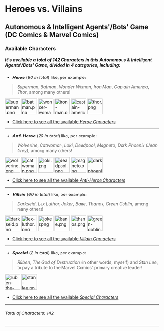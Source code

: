 # Heroes vs. Villains
## Autonomous & Intelligent Agents'/Bots' Game (DC Comics & Marvel Comics)

### Available Characters

##### It's available a total of _142 Characters_ in this _Autonomous & Intelligent Agents'/Bots' Game_, divided in _4 categories_, including:
* **_Heroe_** (_60 in total_) like, per example:
> _Superman_, _Batman_, _Wonder Woman_, _Iron Man_, _Captain America_, _Thor_, among many others!

<a href="https://raw.githubusercontent.com/rubenandrebarreiro/heroes-vs-villains-autonomous-intelligent-agents-bots-game/master/assets/sprites/characters/heroes/PNGs/superman.png"><img src="https://raw.githubusercontent.com/rubenandrebarreiro/heroes-vs-villains-autonomous-intelligent-agents-bots-game/master/assets/sprites/characters/heroes/PNGs/superman.png" alt="superman.png" width="50" height="50" /></a>
<a href="https://raw.githubusercontent.com/rubenandrebarreiro/heroes-vs-villains-autonomous-intelligent-agents-bots-game/master/assets/sprites/characters/heroes/PNGs/batman.png"><img src="https://raw.githubusercontent.com/rubenandrebarreiro/heroes-vs-villains-autonomous-intelligent-agents-bots-game/master/assets/sprites/characters/heroes/PNGs/batman.png" alt="batman.png" width="50" height="50" /></a>
<a href="https://raw.githubusercontent.com/rubenandrebarreiro/heroes-vs-villains-autonomous-intelligent-agents-bots-game/master/assets/sprites/characters/heroes/PNGs/wonder-woman.png"><img src="https://raw.githubusercontent.com/rubenandrebarreiro/heroes-vs-villains-autonomous-intelligent-agents-bots-game/master/assets/sprites/characters/heroes/PNGs/wonder-woman.png" alt="wonder-woman.png" width="50" height="50" /></a>
<a href="https://raw.githubusercontent.com/rubenandrebarreiro/heroes-vs-villains-autonomous-intelligent-agents-bots-game/master/assets/sprites/characters/heroes/PNGs/iron-man.png"><img src="https://raw.githubusercontent.com/rubenandrebarreiro/heroes-vs-villains-autonomous-intelligent-agents-bots-game/master/assets/sprites/characters/heroes/PNGs/iron-man.png" alt="iron-man.png" width="50" height="50" /></a>
<a href="https://raw.githubusercontent.com/rubenandrebarreiro/heroes-vs-villains-autonomous-intelligent-agents-bots-game/master/assets/sprites/characters/heroes/PNGs/captain-america.png"><img src="https://raw.githubusercontent.com/rubenandrebarreiro/heroes-vs-villains-autonomous-intelligent-agents-bots-game/master/assets/sprites/characters/heroes/PNGs/captain-america.png" alt="captain-america.png" width="50" height="50" /></a>
<a href="https://raw.githubusercontent.com/rubenandrebarreiro/heroes-vs-villains-autonomous-intelligent-agents-bots-game/master/assets/sprites/characters/heroes/PNGs/thor.png"><img src="https://raw.githubusercontent.com/rubenandrebarreiro/heroes-vs-villains-autonomous-intelligent-agents-bots-game/master/assets/sprites/characters/heroes/PNGs/thor.png" alt="thor.png" width="50" height="50" /></a>

* [Click here to see all the available _Heroe Characters_](https://github.com/rubenandrebarreiro/heroes-vs-villains-autonomous-intelligent-agents-bots-game/tree/master/assets/sprites/characters/heroes)

***

* **_Anti-Heroe_** (_20 in total_) like, per example:
> _Wolverine_, _Catwoman_, _Loki_, _Deadpool_, _Magneto_, _Dark Phoenix (Jean Grey)_, among many others!

<a href="https://raw.githubusercontent.com/rubenandrebarreiro/heroes-vs-villains-autonomous-intelligent-agents-bots-game/master/assets/sprites/characters/anti-heroes/PNGs/wolverine.png"><img src="https://raw.githubusercontent.com/rubenandrebarreiro/heroes-vs-villains-autonomous-intelligent-agents-bots-game/master/assets/sprites/characters/anti-heroes/PNGs/wolverine.png" alt="wolverine.png" width="50" height="50" /></a>
<a href="https://raw.githubusercontent.com/rubenandrebarreiro/heroes-vs-villains-autonomous-intelligent-agents-bots-game/master/assets/sprites/characters/anti-heroes/PNGs/catwoman.png"><img src="https://raw.githubusercontent.com/rubenandrebarreiro/heroes-vs-villains-autonomous-intelligent-agents-bots-game/master/assets/sprites/characters/anti-heroes/PNGs/catwoman.png" alt="catwoman.png" width="50" height="50" /></a>
<a href="https://raw.githubusercontent.com/rubenandrebarreiro/heroes-vs-villains-autonomous-intelligent-agents-bots-game/master/assets/sprites/characters/anti-heroes/PNGs/loki.png"><img src="https://raw.githubusercontent.com/rubenandrebarreiro/heroes-vs-villains-autonomous-intelligent-agents-bots-game/master/assets/sprites/characters/anti-heroes/PNGs/loki.png" alt="loki.png" width="50" height="50" /></a>
<a href="https://raw.githubusercontent.com/rubenandrebarreiro/heroes-vs-villains-autonomous-intelligent-agents-bots-game/master/assets/sprites/characters/anti-heroes/PNGs/deadpool.png"><img src="https://raw.githubusercontent.com/rubenandrebarreiro/heroes-vs-villains-autonomous-intelligent-agents-bots-game/master/assets/sprites/characters/anti-heroes/PNGs/deadpool.png" alt="deadpool.png" width="50" height="50" /></a>
<a href="https://raw.githubusercontent.com/rubenandrebarreiro/heroes-vs-villains-autonomous-intelligent-agents-bots-game/master/assets/sprites/characters/anti-heroes/PNGs/magneto.png"><img src="https://raw.githubusercontent.com/rubenandrebarreiro/heroes-vs-villains-autonomous-intelligent-agents-bots-game/master/assets/sprites/characters/anti-heroes/PNGs/magneto.png" alt="magneto.png" width="50" height="50" /></a>
<a href="https://raw.githubusercontent.com/rubenandrebarreiro/heroes-vs-villains-autonomous-intelligent-agents-bots-game/master/assets/sprites/characters/anti-heroes/PNGs/dark-phoenix-jean-grey.png"><img src="https://raw.githubusercontent.com/rubenandrebarreiro/heroes-vs-villains-autonomous-intelligent-agents-bots-game/master/assets/sprites/characters/anti-heroes/PNGs/dark-phoenix-jean-grey.png" alt="dark-phoenix-jean-grey.png" width="50" height="50" /></a>

* [Click here to see all the available _Anti-Heroe Characters_](https://github.com/rubenandrebarreiro/heroes-vs-villains-autonomous-intelligent-agents-bots-game/tree/master/assets/sprites/characters/anti-heroes)

***

* **_Villain_** (_60 in total_) like, per example:
> _Darkseid_, _Lex Luthor_, _Joker_, _Bane_, _Thanos_, _Green Goblin_, among many others!

<a href="https://raw.githubusercontent.com/rubenandrebarreiro/heroes-vs-villains-autonomous-intelligent-agents-bots-game/master/assets/sprites/characters/villains/PNGs/darkseid.png"><img src="https://raw.githubusercontent.com/rubenandrebarreiro/heroes-vs-villains-autonomous-intelligent-agents-bots-game/master/assets/sprites/characters/villains/PNGs/darkseid.png" alt="darkseid.png" width="50" height="50" /></a>
<a href="https://raw.githubusercontent.com/rubenandrebarreiro/heroes-vs-villains-autonomous-intelligent-agents-bots-game/master/assets/sprites/characters/villains/PNGs/lex-luthor.png"><img src="https://raw.githubusercontent.com/rubenandrebarreiro/heroes-vs-villains-autonomous-intelligent-agents-bots-game/master/assets/sprites/characters/villains/PNGs/lex-luthor.png" alt="lex-luthor.png" width="50" height="50" /></a>
<a href="https://raw.githubusercontent.com/rubenandrebarreiro/heroes-vs-villains-autonomous-intelligent-agents-bots-game/master/assets/sprites/characters/villains/PNGs/joker.png"><img src="https://raw.githubusercontent.com/rubenandrebarreiro/heroes-vs-villains-autonomous-intelligent-agents-bots-game/master/assets/sprites/characters/villains/PNGs/joker.png" alt="joker.png" width="50" height="50" /></a>
<a href="https://raw.githubusercontent.com/rubenandrebarreiro/heroes-vs-villains-autonomous-intelligent-agents-bots-game/master/assets/sprites/characters/villains/PNGs/bane.png"><img src="https://raw.githubusercontent.com/rubenandrebarreiro/heroes-vs-villains-autonomous-intelligent-agents-bots-game/master/assets/sprites/characters/villains/PNGs/bane.png" alt="bane.png" width="50" height="50" /></a>
<a href="https://raw.githubusercontent.com/rubenandrebarreiro/heroes-vs-villains-autonomous-intelligent-agents-bots-game/master/assets/sprites/characters/villains/PNGs/thanos.png"><img src="https://raw.githubusercontent.com/rubenandrebarreiro/heroes-vs-villains-autonomous-intelligent-agents-bots-game/master/assets/sprites/characters/villains/PNGs/thanos.png" alt="thanos.png" width="50" height="50" /></a>
<a href="https://raw.githubusercontent.com/rubenandrebarreiro/heroes-vs-villains-autonomous-intelligent-agents-bots-game/master/assets/sprites/characters/villains/PNGs/green-goblin.png"><img src="https://raw.githubusercontent.com/rubenandrebarreiro/heroes-vs-villains-autonomous-intelligent-agents-bots-game/master/assets/sprites/characters/villains/PNGs/green-goblin.png" alt="green-goblin.png" width="50" height="50" /></a>

* [Click here to see all the available _Villain Characters_](https://github.com/rubenandrebarreiro/heroes-vs-villains-autonomous-intelligent-agents-bots-game/tree/master/assets/sprites/characters/villains)

***

* **_Special_** (_2 in total_) like, per example:
> _Rúben, The God of Destruction_ (in other words, myself) and _Stan Lee_, to pay a tribute to the Marvel Comics' primary creative leader!

<a href="https://raw.githubusercontent.com/rubenandrebarreiro/heroes-vs-villains-autonomous-intelligent-agents-bots-game/master/assets/sprites/characters/specials/PNGs/ruben-the-god-of-destruction.png"><img src="https://raw.githubusercontent.com/rubenandrebarreiro/heroes-vs-villains-autonomous-intelligent-agents-bots-game/master/assets/sprites/characters/specials/PNGs/ruben-the-god-of-destruction.png" alt="ruben-the-god-of-destruction.png" width="50" height="50" /></a>
<a href="https://raw.githubusercontent.com/rubenandrebarreiro/heroes-vs-villains-autonomous-intelligent-agents-bots-game/master/assets/sprites/characters/specials/PNGs/stan-lee.png"><img src="https://raw.githubusercontent.com/rubenandrebarreiro/heroes-vs-villains-autonomous-intelligent-agents-bots-game/master/assets/sprites/characters/specials/PNGs/stan-lee.png" alt="stan-lee.png" width="50" height="50" /></a>

* [Click here to see all the available _Special Characters_](https://github.com/rubenandrebarreiro/heroes-vs-villains-autonomous-intelligent-agents-bots-game/tree/master/assets/sprites/characters/specials)

***

###### Total of _Characters_: 142

***
